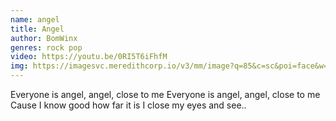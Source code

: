 ```yaml
---
name: angel
title: Angel
author: BomWinx
genres: rock pop
video: https://youtu.be/0RI5T6iFhfM
img: https://imagesvc.meredithcorp.io/v3/mm/image?q=85&c=sc&poi=face&w=2000&h=1047&url=https:%2F%2Fstatic.onecms.io%2Fwp-content%2Fuploads%2Fsites%2F20%2F2017%2F08%2Fbeats.jpg
---
```

Everyone is angel, angel, close to me
Everyone is angel, angel, close to me
Cause I know good how far it is
I close my eyes and see..